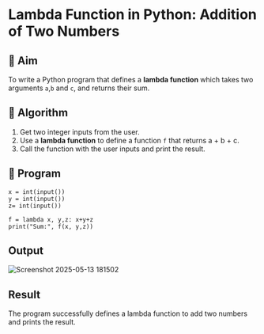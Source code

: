 # Lambda Function in Python: Addition of Two Numbers

## 🎯 Aim
To write a Python program that defines a **lambda function** which takes two arguments `a`,`b` and `c`, and returns their sum.

## 🧠 Algorithm
1. Get two integer inputs from the user.
2. Use a **lambda function** to define a function `f` that returns a + b + c.
3. Call the function with the user inputs and print the result.

## 🧾 Program
```
x = int(input())
y = int(input())
z= int(input())

f = lambda x, y,z: x+y+z
print("Sum:", f(x, y,z))
```

## Output
![Screenshot 2025-05-13 181502](https://github.com/user-attachments/assets/d141f32b-9fd5-4859-9811-5feb3b8a3d9b)



## Result
The program successfully defines a lambda function to add two numbers and prints the result.
